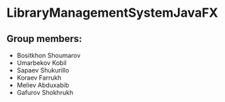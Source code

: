# LibraryManagementSystemJavaFX
## Group members:
- Bositkhon Shoumarov
- Umarbekov Kobil
- Sapaev Shukurillo
- Koraev Farrukh
- Meliev Abduxabib
- Gafurov Shokhrukh
